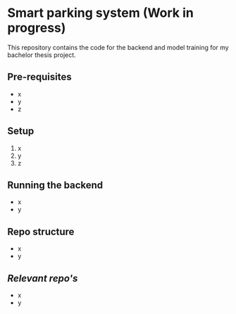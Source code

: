 # Smart parking system (Work in progress)
This repository contains the code for the backend and model training for my bachelor thesis project.

## Pre-requisites 
* x
* y
* z
## Setup 
1. x
2. y
3. z
## Running the backend 
* x
* y
## Repo structure 
* x
* y
## *Relevant repo's* 
* x
* y
